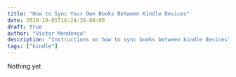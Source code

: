 ```yaml
---
title: "How to Sync Your Own Books Between Kindle Devices"
date: 2018-10-05T16:24:38-04:00
draft: true
author: "Victor Mendonça"
description: "Instructions on how to sync books between kindle devices"
tags: ["kindle"]
---
```


Nothing yet
